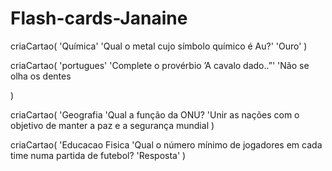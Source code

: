# Flash-cards-Janaine 
criaCartao(
    'Química'
    'Qual o metal cujo símbolo químico é Au?'
    'Ouro'
)

criaCartao(
    'portugues'
    'Complete o provérbio ’A cavalo dado..”'
    'Não se olha os dentes

)

criaCartao(
    'Geografia
    'Qual a função da ONU?
    'Unir as nações com o objetivo de manter a paz e a segurança mundial
)

criaCartao(
    'Educacao Fisica
    'Qual o número mínimo de jogadores em cada time numa partida de futebol?
    'Resposta'
)